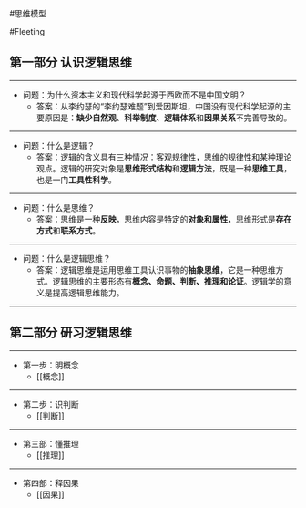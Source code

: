 #思维模型 

#Fleeting  

## 第一部分 认识逻辑思维

---

* 问题：为什么资本主义和现代科学起源于西欧而不是中国文明？
  * 答案：从李约瑟的“李约瑟难题”到爱因斯坦，中国没有现代科学起源的主要原因是：**缺少自然观**、**科举制度**、**逻辑体系**和**因果关系**不完善导致的。

---

* 问题：什么是逻辑？
  * 答案：逻辑的含义具有三种情况：客观规律性，思维的规律性和某种理论观点。逻辑的研究对象是**思维形式结构**和**逻辑方法**，既是一种**思维工具**，也是一门**工具性科学**。

---

* 问题：什么是思维？
  * 答案：思维是一种**反映**，思维内容是特定的**对象和属性**，思维形式是**存在方式**和**联系方式**。

---

* 问题：什么是逻辑思维？
  * 答案：逻辑思维是运用思维工具认识事物的**抽象思维**，它是一种思维方式。逻辑思维的主要形态有**概念、命题、判断、推理和论证**。逻辑学的意义是提高逻辑思维能力。

---


## 第二部分 研习逻辑思维

---

* 第一步：明概念
  * [[概念]]

---

* 第二步：识判断
  * [[判断]]

---

* 第三部：懂推理
  * [[推理]]

---

* 第四部：释因果
  * [[因果]]
